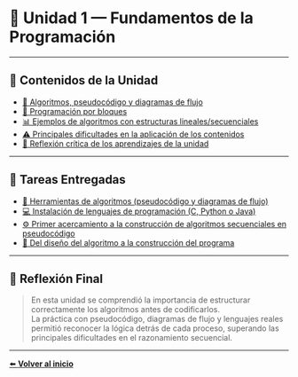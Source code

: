 # 🧩 Unidad 1 — Fundamentos de la Programación

---

## 📘 Contenidos de la Unidad

- [🧮 Algoritmos, pseudocódigo y diagramas de flujo](./Contenidos/algoritmos_pseudocodigo_diagramas.md)
- [🧱 Programación por bloques](./Contenidos/programacion_bloques.md)
- [📊 Ejemplos de algoritmos con estructuras lineales/secuenciales](./Contenidos/estructuras_lineales.md)
- [⚠️ Principales dificultades en la aplicación de los contenidos](./Contenidos/dificultades_aplicacion.md)
- [💭 Reflexión crítica de los aprendizajes de la unidad](./Contenidos/reflexion_aprendizajes.md)

---

## 🧠 Tareas Entregadas

- [🧩 Herramientas de algoritmos (pseudocódigo y diagramas de flujo)](./Actividades/herramientas_algoritmos.md)
- [💻 Instalación de lenguajes de programación (C, Python o Java)](./Actividades/instalacion_lenguajes.md)
- [⚙️ Primer acercamiento a la construcción de algoritmos secuenciales en pseudocódigo](./Actividades/primer_acercamiento.md)
- [🚀 Del diseño del algoritmo a la construcción del programa](./Actividades/del_diseno_al_programa.md)

---

## 💬 Reflexión Final

> En esta unidad se comprendió la importancia de estructurar correctamente los algoritmos antes de codificarlos.  
> La práctica con pseudocódigo, diagramas de flujo y lenguajes reales permitió reconocer la lógica detrás de cada proceso, superando las principales dificultades en el razonamiento secuencial.

---

[⬅️ **Volver al inicio**](../README.md)

